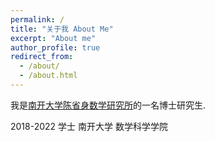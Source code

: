 ```yaml
---
permalink: /
title: "关于我 About Me"
excerpt: "About me"
author_profile: true
redirect_from: 
  - /about/
  - /about.html
---
```


我是[南开大学陈省身数学研究所](http://www.cim.nankai.edu.cn/)的一名博士研究生.

2018-2022 学士 南开大学 数学科学学院
